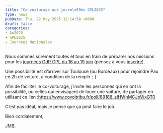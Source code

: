 ```yaml
---
title: "Co-voiturage aux journ\xE9es GPL2025"
type: news
pubDate: Thu, 22 May 2025 12:14:58 +0000
draft: false
categories:
- An2025
- GPL2025
- Journees Nationales
---
```


Nous sommes sûrement toutes et tous en train de préparer nos missions pour les [journées GdR GPL du 16 au 19 juin](https://gdrgpl2025.sciencesconf.org/) (pensez à vous [inscrire](https://gdrgpl2025.sciencesconf.org/page/informations_inscription)).

Une possibilité est d’arriver sur Toulouse (ou Bordeaux) pour rejoindre Pau en 2h de voiture, à condition de la remplir ;-)

Afin de faciliter le co-voiturage, j’invite les personnes qui en ont la possibilité, ou celles qui envisagent de louer une voiture, de partager en utilisant ce lien :<https://www.covoitribu.fr/poll/89188_zlHWhMCJpWxGT0>

C’est pas idéal, mais je pense que ça peut faire le job.

Bien cordialement,

JMB.
